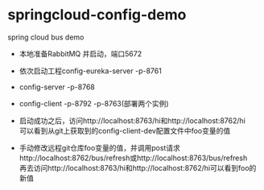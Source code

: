 # springcloud-config-demo
spring cloud bus demo
* 本地准备RabbitMQ 并启动，端口5672
* 依次启动工程config-eureka-server -p-8761
*  config-server -p-8768
*  config-client -p-8792 -p-8763(部署两个实例)

* 启动成功之后，访问http://localhost:8763/hi和http://localhost:8762/hi<br>
可以看到从git上获取到的config-client-dev配置文件中foo变量的值
* 手动修改远程git仓库foo变量的值，并调用post请求http://localhost:8762/bus/refresh或http://localhost:8763/bus/refresh
<br>再去访问http://localhost:8763/hi和http://localhost:8762/hi可以看到foo的新值